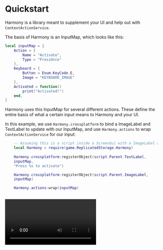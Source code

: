 # Quickstart

Harmony is a library meant to supplement your UI and help out with `ContextActionService`.

The basis of Harmony is an InputMap, which looks like this:

```lua
local inputMap = {
	Action = {
		Name = "Activate",
		Type = "PressOnce"
	},
	Keyboard = {
		Button = Enum.KeyCode.E,
		Image = "KEYBOARD_IMAGE"
	},
	Activated = function()
		print("Activated!")
	end,
}
```

Harmony uses this InputMap for several different actions. These define the entire basis of what a certain input means to Harmony and your UI.

In this example, we use `Harmony.crossplatform` to bind a ImageLabel and TextLabel to update with our InputMap, and use `Harmony.actions` to wrap `ContextActionService` for our input:

```lua
    -- Assuming this is a script inside a ScreenGui with a ImageLabel and TextLabel, using the InputMap above
    local Harmony = require(game.ReplicatedStorage.Harmony)
    
    Harmony.crossplatform:registerObject(script.Parent.TextLabel,
	inputMap,
	"Press %s to activate")

    Harmony.crossplatform:registerObject(script.Parent.ImageLabel,
	inputMap)

    Harmony.actions:wrap(inputMap)
    
```

<video src="https://github.com/shinonome-labs/Harmony/raw/refs/heads/main/assets/quickstart-example-inputmap-intro.webm" />

Awesome! Harmony correctly changes our TextLabel and ImageLabel to what the InputMap specfies, and logs "Activated!" to the console when we press E.

In this example, Harmony's crossplatform functionality isn't being taken advantage of yet. We can add cross platform prompt support by expanding our InputMap to include the `Touch` and `Gamepad` control schemes:

```lua
local inputMap = {
	Action = {
		Name = "Activate",
		Type = "PressOnce"
	},
	Keyboard = {
		Button = Enum.KeyCode.E,
		Image = "KEYBOARD_IMAGE"
	},
	Gamepad = {
		Button = Enum.KeyCode.ButtonY,
		Image = {
			Xbox = "XBOX_IMAGE",
			PS = "PS_IMAGE"
		}
	},
	Touch = {
		Button = "Activate",
		Image = "TOUCH_IMAGE",
		TouchButton = { -- This section defines how ContextActionService should reposition and resize our button for touch support
			Position = UDim2.new(0.5, 0, 0.5, 0),
			Size = UDim2.new(0, 50, 0, 50),
			Image = "BUTTON_IMAGE"
		}
	},
	Activated = function()
		print("Activated!")
	end,
}

Harmony.crossplatform:registerObject(script.Parent.TextLabel,
inputMap,
"Press %s to activate")

Harmony.crossplatform:registerObject(script.Parent.ImageLabel,
inputMap)

Harmony.actions:wrap(inputMap)
```

Now when we play our game, touchscreens and controllers update our UI accordingly and the inputs we defined in the InputMap work!
<video src="https://github.com/shinonome-labs/Harmony/raw/refs/heads/main/assets/quickstart-example-inputmap-crossplatform.webm" />

`Action.Type` can be changed to any of the following to suit your needs:
- `"PressOnce"`: Fires once when the input is triggered
- `"Hold"`: Fires twice, once when the input is triggered and once when it is released. Passes the `Activated` function a bool representing if the input is being held
- `"Raw"`: Passes through the underlying `ContextActionService` data to `Activated`

For more information on Harmony APIs, please see the rest of this docs directory.
